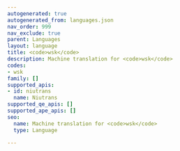 ```yaml
---
autogenerated: true
autogenerated_from: languages.json
nav_order: 999
nav_exclude: true
parent: Languages
layout: language
title: <code>wsk</code>
description: Machine translation for <code>wsk</code>
codes:
- wsk
family: []
supported_apis:
- id: niutrans
  name: Niutrans
supported_qe_apis: []
supported_ape_apis: []
seo:
  name: Machine translation for <code>wsk</code>
  type: Language

---
```



